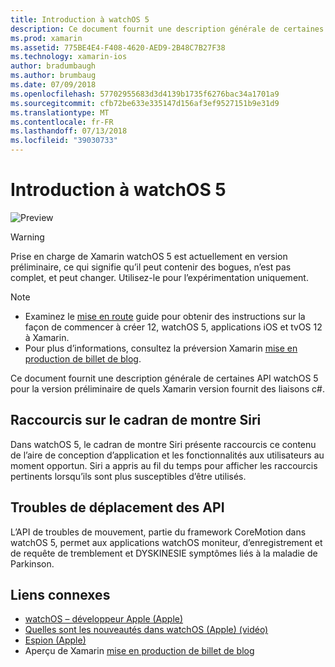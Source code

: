 ```yaml
---
title: Introduction à watchOS 5
description: Ce document fournit une description générale de certaines API watchOS 5 pour la version préliminaire de quels Xamarin version fournit des liaisons c#.
ms.prod: xamarin
ms.assetid: 775BE4E4-F408-4620-AED9-2B48C7B27F38
ms.technology: xamarin-ios
author: bradumbaugh
ms.author: brumbaug
ms.date: 07/09/2018
ms.openlocfilehash: 57702955683d3d4139b1735f6276bac34a1701a9
ms.sourcegitcommit: cfb72be633e335147d156af3ef9527151b9e31d9
ms.translationtype: MT
ms.contentlocale: fr-FR
ms.lasthandoff: 07/13/2018
ms.locfileid: "39030733"
---
```

# <a name="introduction-to-watchos-5"></a>Introduction à watchOS 5

 ![Preview](~/media/shared/preview.png)

> [!WARNING]
> Prise en charge de Xamarin watchOS 5 est actuellement en version préliminaire, ce qui signifie qu’il peut contenir des bogues, n’est pas complet, et peut changer. Utilisez-le pour l’expérimentation uniquement.

> [!NOTE]
> - Examinez le [mise en route](~/ios/platform/introduction-to-ios12/get-started.md) guide pour obtenir des instructions sur la façon de commencer à créer 12, watchOS 5, applications iOS et tvOS 12 à Xamarin.
> - Pour plus d’informations, consultez la préversion Xamarin [mise en production de billet de blog](https://releases.xamarin.com/preview-release-xcode-10-beta-3/).

Ce document fournit une description générale de certaines API watchOS 5 pour la version préliminaire de quels Xamarin version fournit des liaisons c#.

## <a name="shortcuts-on-the-siri-watch-face"></a>Raccourcis sur le cadran de montre Siri

Dans watchOS 5, le cadran de montre Siri présente raccourcis ce contenu de l’aire de conception d’application et les fonctionnalités aux utilisateurs au moment opportun. Siri a appris au fil du temps pour afficher les raccourcis pertinents lorsqu’ils sont plus susceptibles d’être utilisés.

## <a name="movement-disorder-api"></a>Troubles de déplacement des API

L’API de troubles de mouvement, partie du framework CoreMotion dans watchOS 5, permet aux applications watchOS moniteur, d’enregistrement et de requête de tremblement et DYSKINESIE symptômes liés à la maladie de Parkinson.

## <a name="related-links"></a>Liens connexes

- [watchOS – développeur Apple (Apple)](https://developer.apple.com/watchOS/)
- [Quelles sont les nouveautés dans watchOS (Apple) (vidéo)](https://developer.apple.com/videos/play/wwdc2018/206/)
- [Espion (Apple)](https://www.apple.com/watch/)
- Aperçu de Xamarin [mise en production de billet de blog](https://releases.xamarin.com/preview-release-xcode-10-beta-3/)
